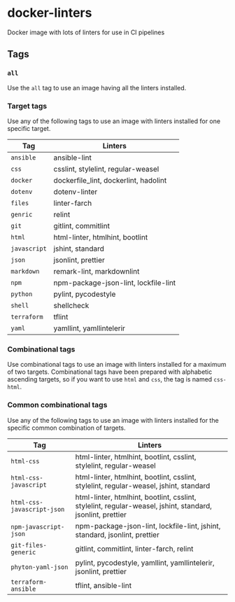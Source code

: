 # docker-linters
Docker image with lots of linters for use in CI pipelines

## Tags

### `all`

Use the `all` tag to use an image having all the linters installed.

### Target tags

Use any of the following tags to use an image with linters installed for one specific target.

|Tag|Linters|
|---|---|
|`ansible`|ansible-lint|
|`css`|csslint, stylelint, regular-weasel|
|`docker`|dockerfile_lint, dockerlint, hadolint|
|`dotenv`|dotenv-linter|
|`files`|linter-farch|
|`genric`|relint|
|`git`|gitlint, commitlint|
|`html`|html-linter, htmlhint, bootlint|
|`javascript`|jshint, standard|
|`json`|jsonlint, prettier|
|`markdown`|remark-lint, markdownlint|
|`npm`|npm-package-json-lint, lockfile-lint|
|`python`|pylint, pycodestyle|
|`shell`|shellcheck|
|`terraform`|tflint|
|`yaml`|yamllint, yamllintelerir|

### Combinational tags

Use combinational tags to use an image with linters installed for a maximum of two targets.
Combinational tags have been prepared with alphabetic ascending targets, so if you want to use `html` and `css`, the tag is named `css-html`.

### Common combinational tags

Use any of the following tags to use an image with linters installed for the specific common combination of targets.

|Tag|Linters|
|---|---|
|`html-css`|html-linter, htmlhint, bootlint, csslint, stylelint, regular-weasel|
|`html-css-javascript`|html-linter, htmlhint, bootlint, csslint, stylelint, regular-weasel, jshint, standard|
|`html-css-javascript-json`|html-linter, htmlhint, bootlint, csslint, stylelint, regular-weasel, jshint, standard, jsonlint, prettier|
|`npm-javascript-json`|npm-package-json-lint, lockfile-lint, jshint, standard, jsonlint, prettier|
|`git-files-generic`|gitlint, commitlint, linter-farch, relint|
|`phyton-yaml-json`|pylint, pycodestyle, yamllint, yamllintelerir, jsonlint, prettier|
|`terraform-ansible`|tflint, ansible-lint|
